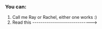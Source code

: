 ### You can:
1) Call me Ray or Rachel, either one works :)
2) Read this ------------------------------>

<!--

Here are some ideas to get you started:

- 🔭 I’m currently working on:
  - a browser extension to give users who shop on Shein (an unsustainable fast fashion website) alternatives on thredUp, an online 2nd-hand thrift store.
  - a small video game, fully coded by me and with a fully original soundtrack (OST).
  - a website with 3 teammates for Oasis, a software development club @ Northeastern, which will allow college users to see what student deals are available to them in Boston, MA based on their university/college.
  - getting my AWS cloud practitioner certification!
- 🌱 I’m currently learning:
  - how to better use Unity & Unreal Engine, as I'm slowly getting used to using them for my video game project
  - about algorithms & data in my CS course @ Northeastern, and how to best optimize processes
- 👯 I’m looking to collaborate on:
  - anything, really! Just reach out to me at my email yan-rachel@outlook.com if you are looking to work together on something.
- 🤔 I’m looking for help with:
  - internships and/or co-ops :) specifically, game software/programming, sde/swe, music design, mechE, & more.
  - getting my foot in the door
- 💬 Ask me about:
  - again, anything! I love to talk if given the opportunity.
- 📫 How to reach me:
  - my email is yan-rachel@outlook.com, or you can add me on LinkedIn at the URL linkedin.com/in/yanrachel.
- 😄 Pronouns:
  - she/her
- ⚡ Fun fact:
  - I have perfect pitch :)
  
-->

